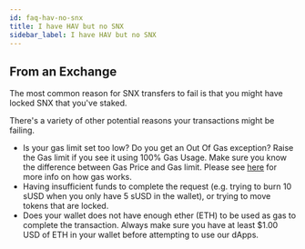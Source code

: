 ```yaml
---
id: faq-hav-no-snx
title: I have HAV but no SNX
sidebar_label: I have HAV but no SNX
---
```


## From an Exchange

The most common reason for SNX transfers to fail is that you might have locked SNX that you've staked.

There's a variety of other potential reasons your transactions might be failing. 

- Is your gas limit set too low? Do you get an Out Of Gas exception? Raise the Gas limit if you see it using 100% Gas Usage. Make sure you know the difference between Gas Price and Gas limit. Please see [here](https://kb.myetherwallet.com/en/transactions/what-is-gas/) for more info on how gas works. 
- Having insufficient funds to complete the request (e.g. trying to burn 10 sUSD when you only have 5 sUSD in the wallet), or trying to move tokens that are locked. 
- Does your wallet does not have enough ether (ETH) to be used as gas to complete the transaction. Always make sure you have at least $1.00 USD of ETH in your wallet before attempting to use our dApps. 
